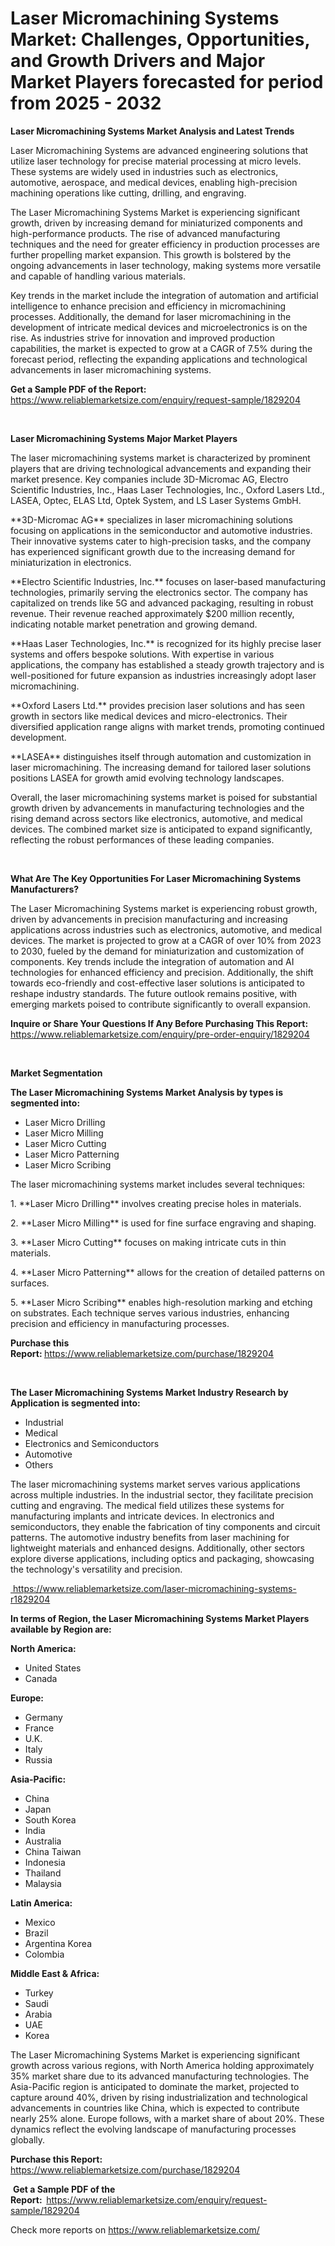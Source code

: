 <p><h1>Laser Micromachining Systems Market: Challenges, Opportunities, and Growth Drivers and Major Market Players forecasted for period from 2025 - 2032</h1></p><p><strong>Laser Micromachining Systems Market Analysis and Latest Trends</strong></p>
<p><p>Laser Micromachining Systems are advanced engineering solutions that utilize laser technology for precise material processing at micro levels. These systems are widely used in industries such as electronics, automotive, aerospace, and medical devices, enabling high-precision machining operations like cutting, drilling, and engraving.</p><p>The Laser Micromachining Systems Market is experiencing significant growth, driven by increasing demand for miniaturized components and high-performance products. The rise of advanced manufacturing techniques and the need for greater efficiency in production processes are further propelling market expansion. This growth is bolstered by the ongoing advancements in laser technology, making systems more versatile and capable of handling various materials.</p><p>Key trends in the market include the integration of automation and artificial intelligence to enhance precision and efficiency in micromachining processes. Additionally, the demand for laser micromachining in the development of intricate medical devices and microelectronics is on the rise. As industries strive for innovation and improved production capabilities, the market is expected to grow at a CAGR of 7.5% during the forecast period, reflecting the expanding applications and technological advancements in laser micromachining systems.</p></p>
<p><strong>Get a Sample PDF of the Report:&nbsp;</strong> <a href="https://www.reliablemarketsize.com/enquiry/request-sample/1829204?utm_campaign=1840&utm_medium=2&utm_source=Github&utm_content=ia&utm_term=19022025&utm_id=laser-micromachining-systems">https://www.reliablemarketsize.com/enquiry/request-sample/1829204</a></p>
<p>&nbsp;</p>
<p><strong>Laser Micromachining Systems Major Market Players</strong></p>
<p><p>The laser micromachining systems market is characterized by prominent players that are driving technological advancements and expanding their market presence. Key companies include 3D-Micromac AG, Electro Scientific Industries, Inc., Haas Laser Technologies, Inc., Oxford Lasers Ltd., LASEA, Optec, ELAS Ltd, Optek System, and LS Laser Systems GmbH.</p><p>**3D-Micromac AG** specializes in laser micromachining solutions focusing on applications in the semiconductor and automotive industries. Their innovative systems cater to high-precision tasks, and the company has experienced significant growth due to the increasing demand for miniaturization in electronics.</p><p>**Electro Scientific Industries, Inc.** focuses on laser-based manufacturing technologies, primarily serving the electronics sector. The company has capitalized on trends like 5G and advanced packaging, resulting in robust revenue. Their revenue reached approximately $200 million recently, indicating notable market penetration and growing demand.</p><p>**Haas Laser Technologies, Inc.** is recognized for its highly precise laser systems and offers bespoke solutions. With expertise in various applications, the company has established a steady growth trajectory and is well-positioned for future expansion as industries increasingly adopt laser micromachining.</p><p>**Oxford Lasers Ltd.** provides precision laser solutions and has seen growth in sectors like medical devices and micro-electronics. Their diversified application range aligns with market trends, promoting continued development.</p><p>**LASEA** distinguishes itself through automation and customization in laser micromachining. The increasing demand for tailored laser solutions positions LASEA for growth amid evolving technology landscapes.</p><p>Overall, the laser micromachining systems market is poised for substantial growth driven by advancements in manufacturing technologies and the rising demand across sectors like electronics, automotive, and medical devices. The combined market size is anticipated to expand significantly, reflecting the robust performances of these leading companies.</p></p>
<p>&nbsp;</p>
<p><strong>What Are The Key Opportunities For Laser Micromachining Systems Manufacturers?</strong></p>
<p><p>The Laser Micromachining Systems market is experiencing robust growth, driven by advancements in precision manufacturing and increasing applications across industries such as electronics, automotive, and medical devices. The market is projected to grow at a CAGR of over 10% from 2023 to 2030, fueled by the demand for miniaturization and customization of components. Key trends include the integration of automation and AI technologies for enhanced efficiency and precision. Additionally, the shift towards eco-friendly and cost-effective laser solutions is anticipated to reshape industry standards. The future outlook remains positive, with emerging markets poised to contribute significantly to overall expansion.</p></p>
<p><strong>Inquire or Share Your Questions If Any Before Purchasing This Report:</strong> <a href="https://www.reliablemarketsize.com/enquiry/pre-order-enquiry/1829204?utm_campaign=1840&utm_medium=2&utm_source=Github&utm_content=ia&utm_term=19022025&utm_id=laser-micromachining-systems">https://www.reliablemarketsize.com/enquiry/pre-order-enquiry/1829204</a></p>
<p>&nbsp;</p>
<p><strong>Market Segmentation</strong></p>
<p><strong>The Laser Micromachining Systems Market Analysis by types is segmented into:</strong></p>
<p><ul><li>Laser Micro Drilling</li><li>Laser Micro Milling</li><li>Laser Micro Cutting</li><li>Laser Micro Patterning</li><li>Laser Micro Scribing</li></ul></p>
<p><p>The laser micromachining systems market includes several techniques: </p><p>1. **Laser Micro Drilling** involves creating precise holes in materials.</p><p>2. **Laser Micro Milling** is used for fine surface engraving and shaping.</p><p>3. **Laser Micro Cutting** focuses on making intricate cuts in thin materials.</p><p>4. **Laser Micro Patterning** allows for the creation of detailed patterns on surfaces.</p><p>5. **Laser Micro Scribing** enables high-resolution marking and etching on substrates. Each technique serves various industries, enhancing precision and efficiency in manufacturing processes.</p></p>
<p><strong>Purchase this Report:&nbsp;</strong><a href="https://www.reliablemarketsize.com/purchase/1829204?utm_campaign=1840&utm_medium=2&utm_source=Github&utm_content=ia&utm_term=19022025&utm_id=laser-micromachining-systems">https://www.reliablemarketsize.com/purchase/1829204</a></p>
<p>&nbsp;</p>
<p><strong>The Laser Micromachining Systems Market Industry Research by Application is segmented into:</strong></p>
<p><ul><li>Industrial</li><li>Medical</li><li>Electronics and Semiconductors</li><li>Automotive</li><li>Others</li></ul></p>
<p><p>The laser micromachining systems market serves various applications across multiple industries. In the industrial sector, they facilitate precision cutting and engraving. The medical field utilizes these systems for manufacturing implants and intricate devices. In electronics and semiconductors, they enable the fabrication of tiny components and circuit patterns. The automotive industry benefits from laser machining for lightweight materials and enhanced designs. Additionally, other sectors explore diverse applications, including optics and packaging, showcasing the technology's versatility and precision.</p></p>
<p><a href="https://www.reliablemarketsize.com/laser-micromachining-systems-r1829204?utm_campaign=1840&utm_medium=2&utm_source=Github&utm_content=ia&utm_term=19022025&utm_id=laser-micromachining-systems">&nbsp;https://www.reliablemarketsize.com/laser-micromachining-systems-r1829204</a></p>
<p><strong>In terms of Region, the Laser Micromachining Systems Market Players available by Region are:</strong></p>
<p>
    <p> <strong> North America: </strong>
        <ul>
            <li>United States</li>
            <li>Canada</li>
        </ul>
        </p> 
    <p> <strong> Europe: </strong>
        <ul>
            <li>Germany</li>
            <li>France</li>
            <li>U.K.</li>
            <li>Italy</li>
            <li>Russia</li>
        </ul>
        </p> 
    <p> <strong> Asia-Pacific: </strong>
        <ul>
            <li>China</li>
            <li>Japan</li>
            <li>South Korea</li>
            <li>India</li>
            <li>Australia</li>
            <li>China Taiwan</li>
            <li>Indonesia</li>
            <li>Thailand</li>
            <li>Malaysia</li>
        </ul>
        </p> 
    <p> <strong> Latin America: </strong>
        <ul>
            <li>Mexico</li>
            <li>Brazil</li>
            <li>Argentina Korea</li>
            <li>Colombia</li>
        </ul>
        </p> 
    <p> <strong> Middle East & Africa: </strong>
        <ul>
            <li>Turkey</li>
            <li>Saudi</li>
            <li>Arabia</li>
            <li>UAE</li>
            <li>Korea</li>
        </ul>
    </p>
    </p>
<p><p>The Laser Micromachining Systems Market is experiencing significant growth across various regions, with North America holding approximately 35% market share due to its advanced manufacturing technologies. The Asia-Pacific region is anticipated to dominate the market, projected to capture around 40%, driven by rising industrialization and technological advancements in countries like China, which is expected to contribute nearly 25% alone. Europe follows, with a market share of about 20%. These dynamics reflect the evolving landscape of manufacturing processes globally.</p></p>
<p><strong>Purchase this Report: </strong><a href="https://www.reliablemarketsize.com/purchase/1829204?utm_campaign=1840&utm_medium=2&utm_source=Github&utm_content=ia&utm_term=19022025&utm_id=laser-micromachining-systems">https://www.reliablemarketsize.com/purchase/1829204</a></p>
<p>&nbsp;<strong>Get a Sample PDF of the Report:&nbsp;&nbsp;</strong><a href="https://www.reliablemarketsize.com/enquiry/request-sample/1829204?utm_campaign=1840&utm_medium=2&utm_source=Github&utm_content=ia&utm_term=19022025&utm_id=laser-micromachining-systems">https://www.reliablemarketsize.com/enquiry/request-sample/1829204</a></p>
<p><strong></strong></p>
<p>Check more reports on <a href="https://www.reliablemarketsize.com/?utm_campaign=1840&utm_medium=2&utm_source=Github&utm_content=ia&utm_term=19022025&utm_id=laser-micromachining-systems">https://www.reliablemarketsize.com/</a></p>